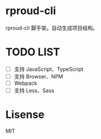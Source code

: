 # rproud-cli
rproud-cli 脚手架。自动生成项目结构。

# TODO LIST
- [ ] 支持 JavaScript、TypeScript
- [ ] 支持 Browser、NPM
- [ ] Webpack
- [ ] 支持 Less、Sass

# Lisense
MIT
